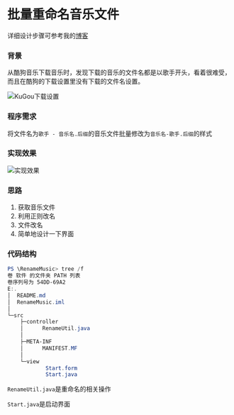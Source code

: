 # 批量重命名音乐文件

详细设计步骤可参考我的[博客](https://blog.csdn.net/qq_42907802/article/details/105515777)

### 背景

从酷狗音乐下载音乐时，发现下载的音乐的文件名都是以歌手开头，看着很难受，而且在酷狗的下载设置里没有下载的文件名设置。

![KuGou下载设置](https://cdn.jsdelivr.net/gh/eternidad33/picbed@master/img/TIM截图20200330175150.png)

### 程序需求

将文件名为`歌手 - 音乐名.后缀`的音乐文件批量修改为`音乐名-歌手.后缀`的样式

### 实现效果

![实现效果](https://cdn.jsdelivr.net/gh/eternidad33/picbed@master/img/RenameMusic.gif)

### 思路

1. 获取音乐文件
2. 利用正则改名
3. 文件改名
4. 简单地设计一下界面

### 代码结构

```powershell
PS \RenameMusic> tree /f
卷 软件 的文件夹 PATH 列表
卷序列号为 54DD-69A2
E:.
│  README.md
│  RenameMusic.iml
│
└─src
    ├─controller
    │      RenameUtil.java
    │
    ├─META-INF
    │      MANIFEST.MF
    │
    └─view
            Start.form
            Start.java
```

`RenameUtil.java`是重命名的相关操作

`Start.java`是启动界面